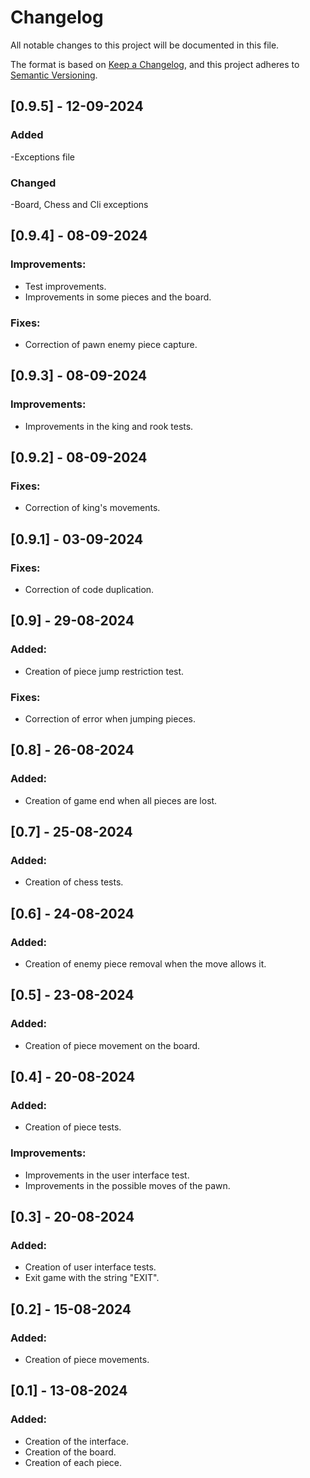 # Changelog

All notable changes to this project will be documented in this file.

The format is based on [Keep a Changelog](https://keepachangelog.com/en/1.1.0/),
and this project adheres to [Semantic Versioning](https://semver.org/spec/v2.0.0.html).

## [0.9.5] - 12-09-2024

### Added
-Exceptions file

### Changed
-Board, Chess and Cli exceptions

## [0.9.4] - 08-09-2024

### Improvements:
- Test improvements.
- Improvements in some pieces and the board.

### Fixes:
- Correction of pawn enemy piece capture.

## [0.9.3] - 08-09-2024

### Improvements:
- Improvements in the king and rook tests.

## [0.9.2] - 08-09-2024

### Fixes:
- Correction of king's movements.

## [0.9.1] - 03-09-2024

### Fixes:
- Correction of code duplication.

## [0.9] - 29-08-2024

### Added:
- Creation of piece jump restriction test.

### Fixes:
- Correction of error when jumping pieces.

## [0.8] - 26-08-2024

### Added:
- Creation of game end when all pieces are lost.

## [0.7] - 25-08-2024

### Added:
- Creation of chess tests.

## [0.6] - 24-08-2024

### Added:
- Creation of enemy piece removal when the move allows it.

## [0.5] - 23-08-2024

### Added:
- Creation of piece movement on the board.

## [0.4] - 20-08-2024

### Added:
- Creation of piece tests.

### Improvements:
- Improvements in the user interface test.
- Improvements in the possible moves of the pawn.

## [0.3] - 20-08-2024

### Added:
- Creation of user interface tests.
- Exit game with the string "EXIT".

## [0.2] - 15-08-2024

### Added:
- Creation of piece movements.

## [0.1] - 13-08-2024

### Added:
- Creation of the interface.
- Creation of the board.
- Creation of each piece.